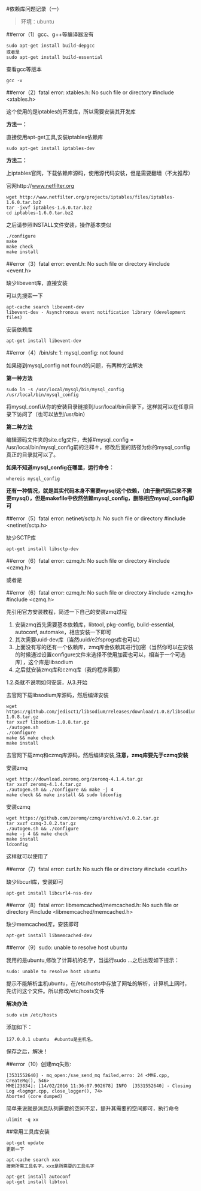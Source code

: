 #依赖库问题记录（一）

> 环境：ubuntu


##error（1）gcc、g++等编译器没有

```
sudo apt-get install build-depgcc
或者是
sudo apt-get install build-essential
```
查看gcc等版本

```
gcc -v
```

##error（2）fatal error: xtables.h: No such file or directory  #include <xtables.h>

这个使用的是iptables的开发库，所以需要安装其开发库

**方法一：**

直接使用apt-get工具,安装iptables依赖库

```
sudo apt-get install iptables-dev
```

**方法二：**

上iptables官网，下载依赖库源码，使用源代码安装，但是需要翻墙（不太推荐）

官网http://www.netfilter.org

```
wget http://www.netfilter.org/projects/iptables/files/iptables-1.6.0.tar.bz2
tar -jxvf iptables-1.6.0.tar.bz2
cd iptables-1.6.0.tar.bz2
```

之后请参照INSTALL文件安装，操作基本类似

```
./configure
make
make check
make install
```

##error（3）fatal error: event.h: No such file or directory #include <event.h>

缺少libevent库，直接安装

可以先搜索一下

```
apt-cache search libevent-dev
libevent-dev - Asynchronous event notification library (development files)
```

安装依赖库

```
apt-get install libevent-dev
```

##error（4）/bin/sh: 1: mysql_config: not found

如果碰到mysql_config not found的问题，有两种方法解决

**第一种方法** 

```
sudo ln -s /usr/local/mysql/bin/mysql_config /usr/local/bin/mysql_config
```
将mysql_confi从你的安装目录链接到/usr/local/bin目录下，这样就可以在任意目录下访问了（也可以放到/usr/bin）

**第二种方法**

编辑源码文件夹的site.cfg文件，去掉#mysql_config = /usr/local/bin/mysql_config前的注释＃，修改后面的路径为你的mysql_config真正的目录就可以了。

**如果不知道mysql_config在哪里，运行命令：**

```
whereis mysql_config
```

**还有一种情况，就是其实代码本身不需要mysql这个依赖，（由于删代码后来不需要mysql），但是makefile中依然依赖mysql_config，删除相应mysql_config即可**

##error（5）fatal error: netinet/sctp.h: No such file or directory #include <netinet/sctp.h>

缺少SCTP库

```
apt-get install libsctp-dev
```

##error（6）fatal error: czmq.h: No such file or directory #include <czmq.h>

或者是

##error（6）fatal error: czmq.h: No such file or directory #include <zmq.h> #include <czmq.h>
 
先引用官方安装教程，简述一下自己的安装zmq过程

1. 安装zmq首先需要基本依赖库，libtool, pkg-config, build-essential, autoconf, automake，相应安装一下即可
2. 其次需要uuid-dev库（当然uuid/e2fsprogs库也可以）
3. 上面没有写的还有一个依赖库，zmq库会依赖其进行加密（当然你可以在安装的时候通过设置configure文件来选择不使用加密也可以，相当于一个可选库），这个库是libsodium
4. 之后就安装zmq库和czmq库（我的程序需要）

1.2.条就不说明如何安装，从3.开始

去官网下载libsodium库源码，然后编译安装

```
wget https://github.com/jedisct1/libsodium/releases/download/1.0.8/libsodium-1.0.8.tar.gz
tar xvzf libsodium-1.0.8.tar.gz
./autogen.sh
./configure
make && make check
make install
```

去官网下载zmq和czmq库源码，然后编译安装,**注意，zmq库要先于czmq安装**

安装zmq

```
wget http://download.zeromq.org/zeromq-4.1.4.tar.gz
tar xvzf zeromq-4.1.4.tar.gz
./autogen.sh && ./configure && make -j 4
make check && make install && sudo ldconfig
```

安装czmq

```
wget https://github.com/zeromq/czmq/archive/v3.0.2.tar.gz
tar xvzf czmq-3.0.2.tar.gz 
./autogen.sh && ./configure
make -j 4 && make check
make install
ldconfig
```

这样就可以使用了


##error（7）fatal error: curl.h: No such file or directory #include <curl.h>

缺少libcurl库，安装即可

```
apt-get install libcurl4-nss-dev
```

##error（8）fatal error: libmemcached/memcached.h: No such file or directory #include <libmemcached/memcached.h>

缺少memcached库，安装即可

```
apt-get install libmemcached-dev
```
##error（9）sudo: unable to resolve host ubuntu

我用的是ubuntu,修改了计算机的名字，当运行sudo ...之后出现如下提示：

```
sudo: unable to resolve host ubuntu
```

提示不能解析主机ubuntu，在/etc/hosts中存放了网址的解析，计算机上网时，先访问这个文件。所以修改/etc/hosts文件

**解决办法**

```
sudo vim /etc/hosts
```
添加如下：

```
127.0.0.1 ubuntu  #ubuntu是主机名。
```
保存之后，解决！

##error（10）创建mq失败:

```
[3531552640] - mq_open:/sae_send_mq failed,erro: 24 <MME.cpp, CreateMq(), 546>
MME[23834]: [14/02/2016 11:36:07.902678] INFO  [3531552640] - Closing Log <logmgr.cpp, close_logger(), 74>
Aborted (core dumped)
```

简单来说就是消息队列需要的空间不足，提升其需要的空间即可，执行命令

```
ulimit -q xx
```

##常用工具库安装

```
apt-get update
更新一下

apt-cache search xxx
搜索所需工具名字，xxx是所需要的工具名字

apt-get install autoconf
apt-get install libtool
```


